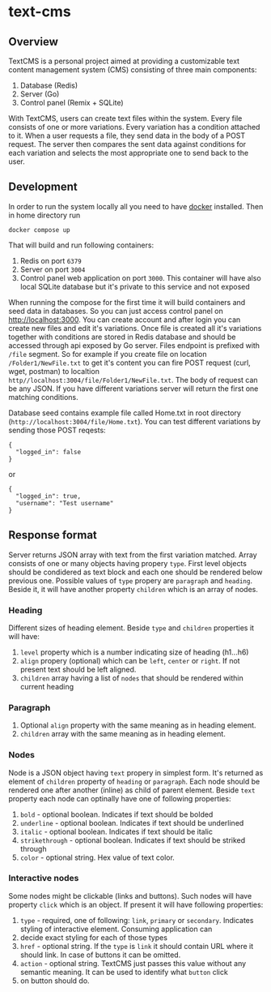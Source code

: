 # text-cms

## Overview
TextCMS is a personal project aimed at providing a customizable text content management system (CMS) consisting of three main components:

1. Database (Redis)
2. Server (Go)
3. Control panel (Remix + SQLite)

With TextCMS, users can create text files within the system. Every file consists of one or more variations. Every variation has
a condition attached to it. When a user requests a file, they send data in the body of a POST request. The server then compares
the sent data against conditions for each variation and selects the most appropriate one to send back to the user.


## Development
In order to run the system locally all you need to have [docker](https://www.docker.com/) installed. Then in home directory run
```
docker compose up
```

That will build and run following containers:
1. Redis on port `6379`
2. Server on port `3004`
3. Control panel web application on port `3000`. This container will have also local SQLite database but it's private to this service and not exposed

When running the compose for the first time it will build containers and seed data in databases. So you can just access control panel on
[http://localhost:3000](http://localhost:3000). You can create account and after login you can create new files and edit it's variations.
Once file is created all it's variations together with conditions are stored in Redis database and should be accessed through api exposed by Go
server. Files endpoint is prefixed with `/file` segment.
So for example if you create file on location `/Folder1/NewFile.txt` to get it's content you can fire POST request (curl, wget, postman)
to localtion `http//localhost:3004/file/Folder1/NewFile.txt`. The body of request can be any JSON. If you have different variations server
will return the first one matching conditions.

Database seed contains example file called Home.txt in root directory (`http://localhost:3004/file/Home.txt`). You can test different variations
by sending those POST reqests:
```
{
  "logged_in": false
}
```

or

```
{
  "logged_in": true,
  "username": "Test username"
}
```

## Response format

Server returns JSON array with text from the first variation matched. Array consists of one or many objects having propery `type`. First level
objects should be condidered as text block and each one should be rendered below previous one.
Possible values of `type` propery are `paragraph` and `heading`. Beside it, it will have another property `children` which is an array of nodes.

### Heading
Different sizes of heading element. Beside `type` and `children` properties it will have:
1. `level` property which is a number indicating size of heading (h1...h6)
2. `align` propery (optional) which can be `left`, `center` or `right`. If not present text should be left aligned.
3. `children` array having a list of `nodes` that should be rendered within current heading

### Paragraph
1. Optional `align` property with the same meaning as in heading element.
2. `children` array with the same meaning as in heading element.

### Nodes
Node is a JSON object having `text` propery in simplest form. It's returned as element of `children` property of `heading` or `paragraph`.
Each node should be rendered one after another (inline) as child of parent element. Beside `text` property each node can optinally have one of
following properties:
1. `bold` - optional boolean. Indicates if text should be bolded
2. `underline` - optional boolean. Indicates if text should be underlined
3. `italic` - optional boolean. Indicates if text should be italic
4. `strikethrough` - optional boolean. Indicates if text should be striked through
5. `color` - optional string. Hex value of text color.

### Interactive nodes
Some nodes might be clickable (links and buttons). Such nodes will have property `click` which is an object. If present it will have following
properties:
1. `type` - required, one of following: `link`, `primary` or `secondary`. Indicates styling of interactive element. Consuming application can
2. decide exact styling for each of those types
3. `href` - optional string. If the `type` is `link` it should contain URL where it should link. In case of buttons it can be omitted.
4. `action` - optional string. TextCMS just passes this value without any semantic meaning. It can be used to identify what `button` click
5. on button should do.
